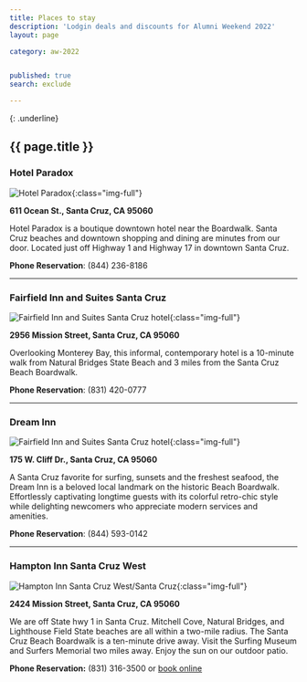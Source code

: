 ```yaml
---
title: Places to stay
description: 'Lodgin deals and discounts for Alumni Weekend 2022'
layout: page

category: aw-2022


published: true
search: exclude

---
```


{: .underline}
## {{ page.title }}

### Hotel Paradox
![Hotel Paradox](/assets/images/hotels/hotel-paradox.jpg){:class="img-full"}

**611 Ocean St., Santa Cruz, CA 95060**

Hotel Paradox is a boutique downtown hotel near the Boardwalk. Santa Cruz beaches and downtown shopping and dining are minutes from our door. Located just off Highway 1 and Highway 17 in downtown Santa Cruz.


**Phone Reservation**: (844) 236-8186

---

### Fairfield Inn and Suites Santa Cruz
![Fairfield Inn and Suites Santa Cruz hotel](/assets/images/hotels/fairfield-inn.jpg){:class="img-full"}

**2956 Mission Street, Santa Cruz, CA 95060**

Overlooking Monterey Bay, this informal, contemporary hotel is a 10-minute walk from Natural Bridges State Beach and 3 miles from the Santa Cruz Beach Boardwalk.

**Phone Reservation**: (831) 420-0777

---

### Dream Inn
![Fairfield Inn and Suites Santa Cruz hotel](/assets/images/hotels/dream-inn.jpg){:class="img-full"}

**175 W. Cliff Dr., Santa Cruz, CA 95060**

A Santa Cruz favorite for surfing, sunsets and the freshest seafood, the Dream Inn is a beloved local landmark on the historic Beach Boardwalk. Effortlessly captivating longtime guests with its colorful retro-chic style while delighting newcomers who appreciate modern services and amenities.


**Phone Reservation**: (844) 593-0142

---

### Hampton Inn Santa Cruz West
![Hampton Inn Santa Cruz West/Santa Cruz](/assets/images/hotels/hampton.jpg){:class="img-full"}

**2424 Mission Street, Santa Cruz, CA 95060**

We are off State hwy 1 in Santa Cruz. Mitchell Cove, Natural Bridges, and Lighthouse Field State beaches are all within a two-mile radius. The Santa Cruz Beach Boardwalk is a ten-minute drive away. Visit the Surfing Museum and Surfers Memorial two miles away. Enjoy the sun on our outdoor patio.

**Phone Reservation:** (831) 316-3500 or [book online](https://www.hilton.com/en/hotels/sjcmshx-hampton-santa-cruz-west/?SEO_id=GMB-HX-SJCMSHX&y_source=1_MTk4ODM1NTYtNzE1LWxvY2F0aW9uLmdvb2dsZV93ZWJzaXRlX292ZXJyaWRl)




<!--
### Hilton Santa Cruz/Scotts Valley
![Hilton Santa Cruz/Scotts Valley hotel](/assets/images/hotels/hilton-hotel.jpg){:class="img-full"}

**6001 La Madrona Drive, Santa Cruz, CA 95060**

Just 10 minutes from downtown Santa Cruz, with a full range of amenities. Special rate valid for Alumni Weekend only.

Guests can also make their reservations online by using the following instructions:

**Phone Reservation:** (800) 774-1500 (Please give the representative the corporate ID number and code above for the UC Santa Cruz discounted room rate.)
-->

